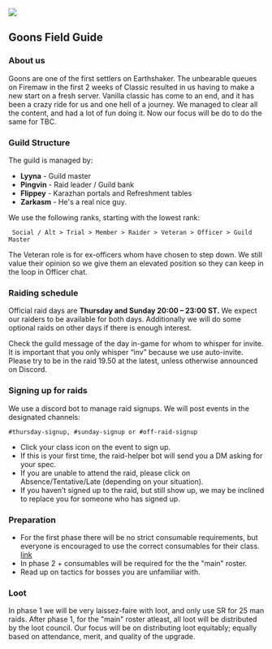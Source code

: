 



![](https://i.imgur.com/zRWpjCp.jpeg)

## Goons Field Guide

### About us
Goons are one of the first settlers on Earthshaker. The unbearable queues on Firemaw in the first 2 weeks of Classic resulted in us having to make a new start on a fresh server. Vanilla classic has come to an end, and it has been a crazy ride for us and one hell of a journey. We managed to clear all the content, and had a lot of fun doing it. Now our focus will be do to do the same for TBC.

### Guild Structure
The guild is managed by:

 - **Lyyna** -  Guild master  
 -  **Pingvin** - Raid leader / Guild bank  
 -  **Flippey** - Karazhan portals and Refreshment tables 
 -  **Zarkasm** -  He's a real nice guy. 

We use the following ranks, starting with the lowest rank:

     Social / Alt > Trial > Member > Raider > Veteran > Officer > Guild Master

The Veteran role is for ex-officers whom have chosen to step down. We still value their opinion so we give them an elevated position so they can keep in the loop in Officer chat.

### Raiding schedule

Official raid days are **Thursday and Sunday 20:00 – 23:00 ST.** We expect our raiders to be available for both days. 
Additionally we will do some optional raids on other days if there is enough interest.

Check the guild message of the day in-game for whom to whisper for invite. It is important that you only whisper “inv” because we use auto-invite. Please try to be in the raid 19.50 at the latest, unless otherwise announced on Discord.

### Signing up for raids

We use a discord bot to manage raid signups. We will post events in the designated channels:

    #thursday-signup, #sunday-signup or #off-raid-signup

-   Click your class icon on the event to sign up.
-   If this is your first time, the raid-helper bot will send you a DM asking for your spec.
-   If you are unable to attend the raid, please click on Absence/Tentative/Late (depending on your situation).     
-   If you haven’t signed up to the raid, but still show up, we may be inclined to replace you for someone who has signed up.
    

### Preparation
- For the first phase there will be no strict consumable requirements, but everyone is encouraged to use the correct consumables for their class. [link](https://tbc.wowhead.com/guides/raid-consumables-flasks-elixirs-potions-wow-burning-crusade-classic)
- In phase 2 + consumables will be required for the the "main" roster.
- Read up on tactics for bosses you are unfamiliar with.


### Loot
In phase 1 we will be very laissez-faire with loot, and only use SR for 25 man raids.
After phase 1, for the "main" roster atleast, all loot will be distributed by the loot council. Our focus will be on distributing loot equitably; equally based on attendance, merit, and quality of the upgrade. 
